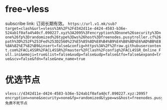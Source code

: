 # free-vless

subscribe link: 订阅长期有效。
```https://url.v1.mk/sub?target=clash&url=vless%3A%2F%2Fd342d11e-d424-4583-b36e-524ab1f0afa4%40cf.090227.xyz%3A2095%3Fencryption%3Dnone%26security%3Dnone%26fp%3Drandomized%26type%3Dws%26host%3Dfreenodes.pusytroller.cf%26path%3D%252F%253Fed%253D2560%23%E5%85%8D%E8%B4%B9%E4%B8%8D%E6%AD%BB%E8%8A%82%E7%82%B9&insert=false&config=https%3A%2F%2Fraw.githubusercontent.com%2FACL4SSR%2FACL4SSR%2Fmaster%2FClash%2Fconfig%2FACL4SSR_Online_Full.ini&emoji=true&list=false&xudp=false&udp=false&tfo=false&expand=true&scv=false&fdn=false&new_name=true```


# 优选节点
```
vless://d342d11e-d424-4583-b36e-524ab1f0afa4@cf.090227.xyz:2095?encryption=none&security=none&fp=randomized&type=ws&host=freenodes.pusytroller.cf&path=%2F%3Fed%3D2560#免费不死节点
```
